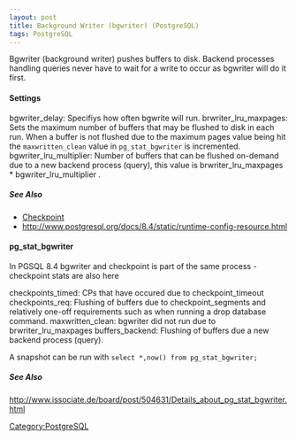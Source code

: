 ```yaml
---
layout: post 
title: Background Writer (bgwriter) (PostgreSQL)
tags: PostgreSQL
---
```


Bgwriter (background writer) pushes buffers to disk. Backend processes
handling queries never have to wait for a write to occur as bgwriter
will do it first.

#### Settings

bgwriter\_delay: Specifiys how often bgwrite will run.
brwriter\_lru\_maxpages: Sets the maximum number of buffers that may be
flushed to disk in each run. When a buffer is not flushed due to the
maximum pages value being hit the `maxwritten_clean` value in
`pg_stat_bgwriter` is incremented. bgwriter\_lru\_multiplier: Number of
buffers that can be flushed on-demand due to a new backend process
(query), this value is brwriter\_lru\_maxpages \*
bgwriter\_lru\_multiplier .

##### See Also

-   [Checkpoint](Checkpoint_(PostgreSQL) "wikilink")
-   <http://www.postgresql.org/docs/8.4/static/runtime-config-resource.html>

#### pg\_stat\_bgwriter

In PGSQL 8.4 bgwriter and checkpoint is part of the same process -
checkpoint stats are also here

checkpoints\_timed: CPs that have occured due to checkpoint\_timeout
checkpoints\_req: Flushing of buffers due to checkpoint\_segments and
relatively one-off requirements such as when running a drop database
command. maxwritten\_clean: bgwriter did not run due to
brwriter\_lru\_maxpages buffers\_backend: Flushing of buffers due a new
backend process (query).

A snapshot can be run with `select *,now() from pg_stat_bgwriter;`

##### See Also

<http://www.issociate.de/board/post/504631/Details_about_pg_stat_bgwriter.html>

[Category:PostgreSQL](Category:PostgreSQL "wikilink")
